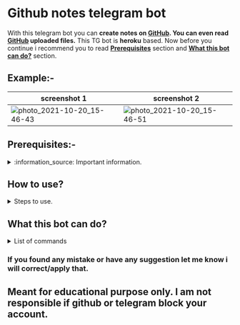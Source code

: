 # Github notes telegram bot

With this telegram bot you can **create notes on [GitHub](https://www.github.com). You can even read [GitHub](https://www.github.com) uploaded files.** This TG bot is **heroku** based. Now before you continue i recommend you to read [**Prerequisites**](https://github.com/whitehatjrchintu/githubnotestelegrambot#Prerequisites-) section and [**What this bot can do?**](https://github.com/whitehatjrchintu/githubnotestelegrambot#What-this-bot-can-do) section.

## Example:-

screenshot 1 | screenshot 2
--- | ---
![photo_2021-10-20_15-46-43](https://user-images.githubusercontent.com/74552895/146566657-bd745d26-fc96-46a5-807d-ab955dedd89c.PNG) | ![photo_2021-10-20_15-46-51](https://user-images.githubusercontent.com/74552895/146566675-f9fa4f59-4ecd-4be3-8aac-bc9d00c2cfc4.PNG)


## Prerequisites:-
<details>
<summary>
  :information_source: Important information.
</summary>

  1. Create account on [GitHub](https://www.github.com) (if you haven't for only this script. i will recomment not to use personal account.).
  2. Create account on [Heroku](https://dashboard.heroku.com) (if you haven't).
  3. Create account on [Telegram](https://web.telegram.org) (if you haven't).
  4. Go to [my.telegram.org/auth](https://my.telegram.org/auth), login and create app. Check [how to create app on telegram](https://core.telegram.org/api/obtaining_api_id). Now save api_id and api_hash which you got from [my.telegram.org/auth](https://my.telegram.org/auth).
  5. Create a telegram bot by using [Bot Father](https://t.me/botfather). Check [how to create bot in telegram](https://core.telegram.org/bots#3-how-do-i-create-a-bot). [Bot Father](https://t.me/botfather) will give you bot token save that token.
  6. Create repository on GitHub and create 4 empty files in the same repository named as instagram.txt, youtube.txt, notes.txt and other.txt.
  7. Create GitHub access token. Check [how to create GitHub access token](https://docs.github.com/en/authentication/keeping-your-account-and-data-secure/creating-a-personal-access-token). Now save GitHub access token.
  8. So now you have saved **nine** things:-
		- api_id
		- api_hash
		- bot_token
		- github_access_token
		- github_repository_link
		- instagram_file_from_same_repository
		- youtube_file_from_same_repository
		- notes_file_from_same_repository
		- other_file_from_same_repository
</details>

## How to use?
<details>
  <summary>
    Steps to use.
  </summary>
	
#### Step 1:
- Just git clone this repository.

   `git clone https://github.com/whitehatjrchintu/githubnotestelegrambot.git`
   
   `cd githubnotestelegrambot`

- Or download this [repository](https://github.com/whitehatjrchintu/githubnotestelegrambot/archive/main.zip) as zip.
#### Step 2:
- Now create repository (i will recommend to create private repository.) in your github account and upload all files.
#### Step 3:
- Copy your github repository's link and paste after **?template=** in this link `https://www.heroku.com/deploy/?template=`. Like this:-

   `https://www.heroku.com/deploy/?template=https://github.com/whitehatjrchintu/githubnotestelegrambot`
#### Step 5:
- Now enter App name in **app_name** and **api_id**, **api_hash**, **bot_token**, **github_access_token**, **github_repository_link**, **instagram_file_from_same_repository**, **youtube_file_from_same_repository**, **notes_file_from_same_repository** and **other_file_from_same_repository** which you saved/did in above steps, in **respective** asked field. Then click **Deploy app**.
#### Step 6:
- Finally go to your bot, click start button and save your notes.
</details>

## What this bot can do?
<details>
	<summary>
		List of commands
	</summary>
	

|commands|mean|
|---|---|
|#ls|list files that are in your github current repository.|
|#read|read a particular file which is available in your current repository. like:- #read notes.txt|
|#get|download files that are in your github current repository. like:- #get notes.txt|
|youtube urls|send youtube urls and it will save those urls in your github current repository's youtube.txt.|
|instagram urls|send instagram urls and it will save those urls in your github current repository's instagram.txt.|
|#other text|send a simple text/message and it will save that text/message content into other.txt. like:- #other sample_text|
|a txt file|send a txt file and it will copy that txt file's content into notes.txt|
	
</details>

### If you found any mistake or have any suggestion let me know i will correct/apply that.	
## Meant for educational purpose only. I am not responsible if github or telegram block your account.
